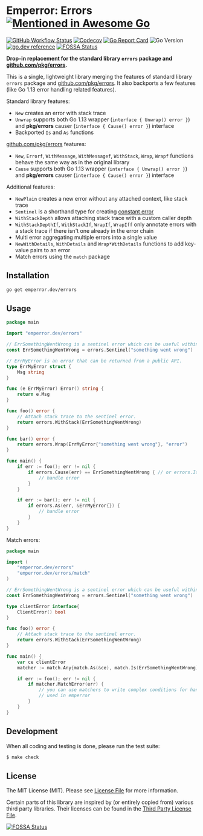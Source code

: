 # Emperror: Errors [![Mentioned in Awesome Go](https://awesome.re/mentioned-badge-flat.svg)](https://github.com/avelino/awesome-go#error-handling)

[![GitHub Workflow Status](https://img.shields.io/github/workflow/status/emperror/errors/CI?style=flat-square)](https://github.com/emperror/errors/actions?query=workflow%3ACI)
[![Codecov](https://img.shields.io/codecov/c/github/emperror/errors?style=flat-square)](https://codecov.io/gh/emperror/errors)
[![Go Report Card](https://goreportcard.com/badge/emperror.dev/errors?style=flat-square)](https://goreportcard.com/report/emperror.dev/errors)
![Go Version](https://img.shields.io/badge/go%20version-%3E=1.12-61CFDD.svg?style=flat-square)
[![go.dev reference](https://img.shields.io/badge/go.dev-reference-007d9c?logo=go&logoColor=white&style=flat-square)](https://pkg.go.dev/mod/emperror.dev/errors)
[![FOSSA Status](https://app.fossa.com/api/projects/custom%2B8125%2Femperror.dev%2Ferrors.svg?type=shield)](https://app.fossa.com/projects/custom%2B8125%2Femperror.dev%2Ferrors?ref=badge_shield)


**Drop-in replacement for the standard library `errors` package and [github.com/pkg/errors](https://github.com/pkg/errors).**

This is a single, lightweight library merging the features of standard library `errors` package
and [github.com/pkg/errors](https://github.com/pkg/errors). It also backports a few features
(like Go 1.13 error handling related features).

Standard library features:
- `New` creates an error with stack trace
- `Unwrap` supports both Go 1.13 wrapper (`interface { Unwrap() error }`) and **pkg/errors** causer (`interface { Cause() error }`) interface
- Backported `Is` and `As` functions

[github.com/pkg/errors](https://github.com/pkg/errors) features:
- `New`, `Errorf`, `WithMessage`, `WithMessagef`, `WithStack`, `Wrap`, `Wrapf` functions behave the same way as in the original library
- `Cause` supports both Go 1.13 wrapper (`interface { Unwrap() error }`) and **pkg/errors** causer (`interface { Cause() error }`) interface

Additional features:
- `NewPlain` creates a new error without any attached context, like stack trace
- `Sentinel` is a shorthand type for creating [constant error](https://dave.cheney.net/2016/04/07/constant-errors)
- `WithStackDepth` allows attaching stack trace with a custom caller depth
- `WithStackDepthIf`, `WithStackIf`, `WrapIf`, `WrapIff` only annotate errors with a stack trace if there isn't one already in the error chain
- Multi error aggregating multiple errors into a single value
- `NewWithDetails`, `WithDetails` and `Wrap*WithDetails` functions to add key-value pairs to an error
- Match errors using the `match` package


## Installation

```bash
go get emperror.dev/errors
```


## Usage

```go
package main

import "emperror.dev/errors"

// ErrSomethingWentWrong is a sentinel error which can be useful within a single API layer.
const ErrSomethingWentWrong = errors.Sentinel("something went wrong")

// ErrMyError is an error that can be returned from a public API.
type ErrMyError struct {
	Msg string
}

func (e ErrMyError) Error() string {
	return e.Msg
}

func foo() error {
	// Attach stack trace to the sentinel error.
	return errors.WithStack(ErrSomethingWentWrong)
}

func bar() error {
	return errors.Wrap(ErrMyError{"something went wrong"}, "error")
}

func main() {
	if err := foo(); err != nil {
		if errors.Cause(err) == ErrSomethingWentWrong { // or errors.Is(ErrSomethingWentWrong)
			// handle error
		}
	}

	if err := bar(); err != nil {
		if errors.As(err, &ErrMyError{}) {
			// handle error
		}
	}
}
```

Match errors:

```go
package main

import (
    "emperror.dev/errors"
    "emperror.dev/errors/match"
)

// ErrSomethingWentWrong is a sentinel error which can be useful within a single API layer.
const ErrSomethingWentWrong = errors.Sentinel("something went wrong")

type clientError interface{
    ClientError() bool
}

func foo() error {
	// Attach stack trace to the sentinel error.
	return errors.WithStack(ErrSomethingWentWrong)
}

func main() {
    var ce clientError
    matcher := match.Any{match.As(&ce), match.Is(ErrSomethingWentWrong)}

	if err := foo(); err != nil {
		if matcher.MatchError(err) {
			// you can use matchers to write complex conditions for handling (or not) an error
            // used in emperror
		}
	}
}
```


## Development

When all coding and testing is done, please run the test suite:

``` bash
$ make check
```


## License

The MIT License (MIT). Please see [License File](LICENSE) for more information.

Certain parts of this library are inspired by (or entirely copied from) various third party libraries.
Their licenses can be found in the [Third Party License File](LICENSE_THIRD_PARTY).

[![FOSSA Status](https://app.fossa.com/api/projects/custom%2B8125%2Femperror.dev%2Ferrors.svg?type=large)](https://app.fossa.com/projects/custom%2B8125%2Femperror.dev%2Ferrors?ref=badge_large)

